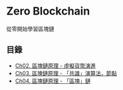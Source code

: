 # Zero Blockchain

從零開始學習區塊鏈

## 目錄

- [Ch02. 區塊鏈原理 - 虛擬貨幣演進](./ch02/README.md)
- [Ch03. 區塊鏈原理 - 「共識」演算法，節點](./ch03/README.md)
- [Ch04. 區塊鏈原理 - 「區塊」鏈](./ch04/README.md)

